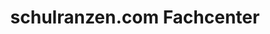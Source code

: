 ---
title: "schulranzen.com Fachcenter"
url: /leverkusen/schulranzen-com-fachcenter/
shop: Allgemein
---